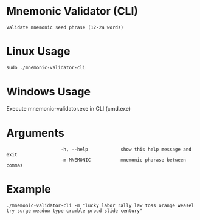 # Mnemonic Validator (CLI)
    Validate mnemonic seed phrase (12-24 words)

# Linux Usage
    sudo ./mnemonic-validator-cli

# Windows Usage
  Execute mnemonic-validator.exe in CLI (cmd.exe)

# Arguments
                        
                        -h, --help            show this help message and exit
                        -m MNEMONIC           mnemonic pharase between commas
                        
# Example
    ./mnemonic-validator-cli -m "lucky labor rally law toss orange weasel try surge meadow type crumble proud slide century"
